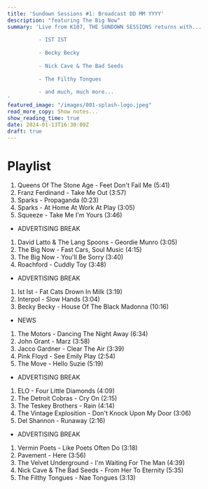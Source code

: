 ```yaml
---
title: 'Sundown Sessions #1: Broadcast DD MM YYYY'
description: "featuring The Big Now"
summary: 'Live from K107, THE SUNDOWN SESSIONS returns with...
 
          - IST IST
                    
          - Becky Becky 
          
          - Nick Cave & The Bad Seeds
          
          - The Filthy Tongues
          
          - and much, much more...
'
featured_image: "/images/001-splash-logo.jpeg"
read_more_copy: Show notes...
show_reading_time: true
date: 2024-01-13T16:30:09Z
draft: true 
---
```


# Playlist

1. Queens Of The Stone Age - Feet Don't Fail Me (5:41)
2. Franz Ferdinand - Take Me Out (3:57)
3. Sparks - Propaganda (0:23)
4. Sparks - At Home At Work At Play (3:05)
5. Squeeze - Take Me I'm Yours (3:46)

- ADVERTISING BREAK

1. David Latto & The Lang Spoons - Geordie Munro (3:05)
2. The Big Now - Fast Cars, Soul Music (4:15)
3. The Big Now - You'll Be Sorry (3:40)
4. Roachford - Cuddly Toy (3:48)

- ADVERTISING BREAK

1. Ist Ist - Fat Cats Drown In Milk (3:19)
2. Interpol - Slow Hands (3:04)
3. Becky Becky - House Of The Black Madonna (10:16)

- NEWS

1. The Motors - Dancing The Night Away (6:34)
2. John Grant - Marz (3:58)
3. Jacco Gardner - Clear The Air (3:39)
4. Pink Floyd - See Emily Play (2:54)
5. The Move - Hello Suzie (5:19)

- ADVERTISING BREAK

1. ELO - Four Little Diamonds (4:09)
2. The Detroit Cobras - Cry On (2:15)
3. The Teskey Brothers - Rain (4:14)
4. The Vintage Explosition - Don't Knock Upon My Door (3:06)
5. Del Shannon - Runaway (2:16)

- ADVERTISING BREAK

1. Vermin Poets - Like Poets Often Do (3:18)
2. Pavement - Here (3:56)
3. The Velvet Underground - I'm Waiting For The Man (4:39)
4. Nick Cave & The Bad Seeds - From Her To Eternity (5:35)
5. The Filthy Tongues - Nae Tongues (3:13)
